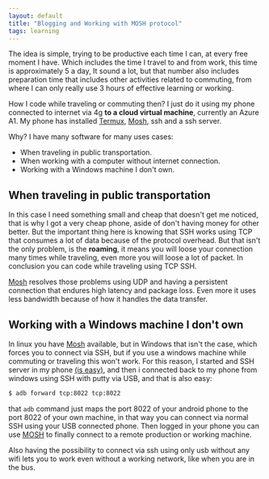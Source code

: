 ```yaml
---
layout: default
title: "Blogging and Working with MOSH protocol"
tags: learning
---
```


The idea is simple, trying to be productive each time I can, at
every free moment I have. Which includes the time I travel to and from
work, this time is approximately 5 a day, It sound a lot, but that
number also includes preparation time that includes other activities
related to commuting, from where I can only really use 3 hours of
effective learning or working.

How I code while traveling or commuting then? I just do it using
my phone connected to internet via 4g **to a cloud virtual machine**,
currently an Azure A1. My phone has installed [Termux], [Mosh], ssh
and a ssh server.

Why? I have many software for many uses cases:

* When traveling in public transportation.
* When working with a computer without internet connection.
* Working with a Windows machine I don't own.

## When traveling in public transportation
In this case I need something small and cheap that doesn't get me
noticed, that is why I got a very cheap phone, aside of don't having
money for other better. But the important thing here is knowing
that SSH works using TCP that consumes a lot of data because of the
protocol overhead. But that isn't the only problem, is the **roaming**,
it means you will loose your connection many times while traveling,
even more you will loose a lot of packet. In conclusion you can code
while traveling using TCP SSH.

[Mosh] resolves those problems using UDP and having a persistent connection
that endures high latency and package loss. Even more it uses less
bandwidth because of how it handles the data transfer.

## Working with a Windows machine I don't own
In linux you have [Mosh] available, but in Windows that isn't the case,
which forces you to connect via SSH, but if you use a windows machine
while commuting or traveling this won't work. For this reason, I
started and SSH server in my phone [(is easy)](https://termux.com/ssh.html),
and then i connected back to my phone from windows using SSH with putty
via USB, and that is also easy:

~~~bash
$ adb forward tcp:8022 tcp:8022
~~~

that `adb` command just maps the port 8022 of your android phone
to the port 8022 of your own machine, in that way you can connect
via normal SSH using your USB connected phone. Then logged in your
phone you can use [MOSH] to finally connect to a remote production
or working machine.

Also having the possibility to connect via ssh using only usb without
any wifi lets you to work even without a working network, like when
you are in the bus.

[Termux]: https://termux.com/
[Mosh]: https://termux.com/
